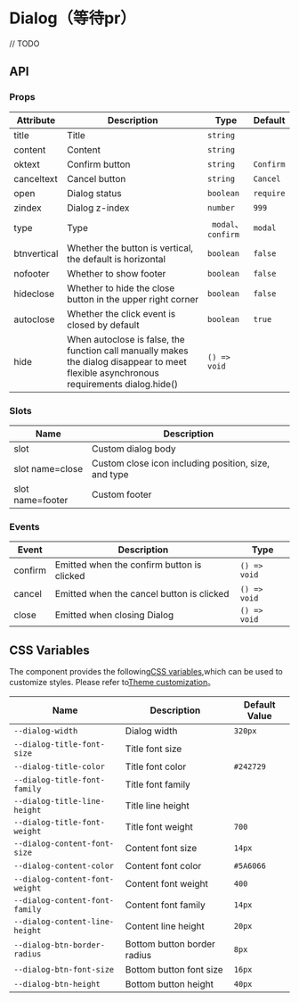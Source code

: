# Dialog（等待pr）

// TODO

## API

### Props

| Attribute         | Description                           | Type   | Default     |
|--------------|----------------------------------|--------|------------------|
| title        | Title | `string`      | 
| content      | Content | `string`       |
| oktext      | Confirm button | `string `                  |`Confirm`|
| canceltext      | Cancel button | `string `              |`Cancel`|
| open         | Dialog status | `boolean `               |      `require`       |
| zindex         | Dialog z-index | `number`                |      `999`       |
| type        | Type |` modal`、`confirm`    | `modal`
| btnvertical         | Whether the button is vertical, the default is horizontal | `boolean`                |      `false`       |
| nofooter         | Whether to show footer | `boolean`       |      `false`       |
| hideclose         | Whether to hide the close button in the upper right corner | `boolean`                |      `false`      |
| autoclose         | Whether the click event is closed by default | `boolean`                |   `true`          |
| hide| When autoclose is false, the function call manually makes the dialog disappear to meet flexible asynchronous requirements dialog.hide()  |`() => void`|

### Slots
| Name         | 	Description                             | 
|--------------|----------------------------------|
| slot  | Custom dialog body               |               
| slot name=close    | Custom close icon including position, size, and type                    |   
| slot name=footer    | 	Custom footer                  |      
### Events

| Event         | Description                         | Type   |
|--------------|----------------------------------|--------|
| confirm         | Emitted when the confirm button is clicked       |  `() => void`        |
| cancel     | Emitted when the cancel button is clicked    |     `() => void`     |
| close     | Emitted when closing Dialog       |     `() => void`     |

## CSS Variables

The component provides the following[CSS variables](https://developer.mozilla.org/zh-CN/docs/Web/CSS/Using_CSS_custom_properties),which can be used to customize styles. Please refer to[Theme customization](#/zh-CN/guide/theme)。

| Name                  | Description                            | Default Value         | 
| ------------------------ | ----------------------------------- | --------------- |
| `--dialog-width`   | Dialog width                     |     `320px`
| `--dialog-title-font-size`   | Title font size                          |  
| `--dialog-title-color`       | Title font color                          | `#242729`       
| `--dialog-title-font-family`       | Title font family                    |        
| `--dialog-title-line-height` | Title line height                          | 
| `--dialog-title-font-weight` | Title font weight                          | `700`    
| `--dialog-content-font-size` | Content font size            | `14px`    
| `--dialog-content-color`    | Content font color                        |      `#5A6066`  
| `--dialog-content-font-weight`       | Content font weight                | `400`       
| `--dialog-content-font-family`        | Content font family             |     `14px`   
| `--dialog-content-line-height`  | Content line height                          | `20px`  
| `--dialog-btn-border-radius`  | Bottom button border radius                          | `8px`  
| `--dialog-btn-font-size`  | Bottom button font size                        | `16px`  
| `--dialog-btn-height`  | Bottom button height                 | `40px`  
